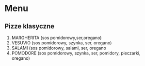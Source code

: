 # Menu

## Pizze klasyczne

1. MARGHERITA (sos pomidorowy,ser,oregano)
2. VESUVIO (sos pomidorowy, szynka, ser, oregano)
3. SALAMI (sos pomidorowy, salami, ser, oregano
4. POMODORE (sos pomidorowy, szynka, ser, pomidory, pieczarki, oregano)

   

